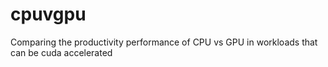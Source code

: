 # cpuvgpu
Comparing the productivity performance of CPU vs GPU in workloads that can be cuda accelerated
